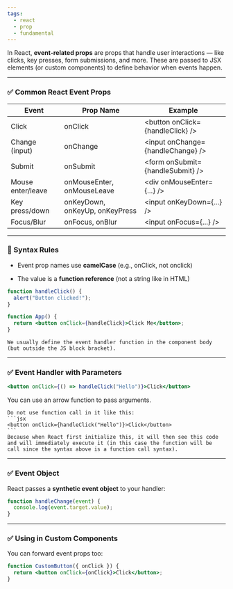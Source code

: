 ```yaml
---
tags:
  - react
  - prop
  - fundamental
---
```


In React, **event-related props** are props that handle user interactions — like clicks, key presses, form submissions, and more. These are passed to JSX elements (or custom components) to define behavior when events happen.

---

### **✅ Common React Event Props**

|**Event**|**Prop Name**|**Example**|
|---|---|---|
|Click|onClick|\<button onClick={handleClick} />|
|Change (input)|onChange|\<input onChange={handleChange} />|
|Submit|onSubmit|\<form onSubmit={handleSubmit} />|
|Mouse enter/leave|onMouseEnter, onMouseLeave|\<div onMouseEnter={...} />|
|Key press/down|onKeyDown, onKeyUp, onKeyPress|\<input onKeyDown={...} />|
|Focus/Blur|onFocus, onBlur|\<input onFocus={...} />|

---

### **🧠 Syntax Rules**

- Event prop names use **camelCase** (e.g., onClick, not onclick)
    
- The value is a **function reference** (not a string like in HTML)
    

```jsx
function handleClick() {
  alert("Button clicked!");
}

function App() {
  return <button onClick={handleClick}>Click Me</button>;
}
```

```ad-note
We usually define the event handler function in the component body (but outside the JS block bracket).
```

---

### **✅ Event Handler with Parameters**

```jsx
<button onClick={() => handleClick("Hello")}>Click</button>
```

You can use an arrow function to pass arguments.

````ad-warning
Do not use function call in it like this:
```jsx
<button onClick={handleClick("Hello")}>Click</button>
```
Because when React first initialize this, it will then see this code and will immediately execute it (in this case the function will be call since the syntax above is a function call syntax).
````

---

### **✅ Event Object**

React passes a **synthetic event object** to your handler:

```jsx
function handleChange(event) {
  console.log(event.target.value);
}
```

---

### **✅ Using in Custom Components**

You can forward event props too:

```jsx
function CustomButton({ onClick }) {
  return <button onClick={onClick}>Click</button>;
}
```